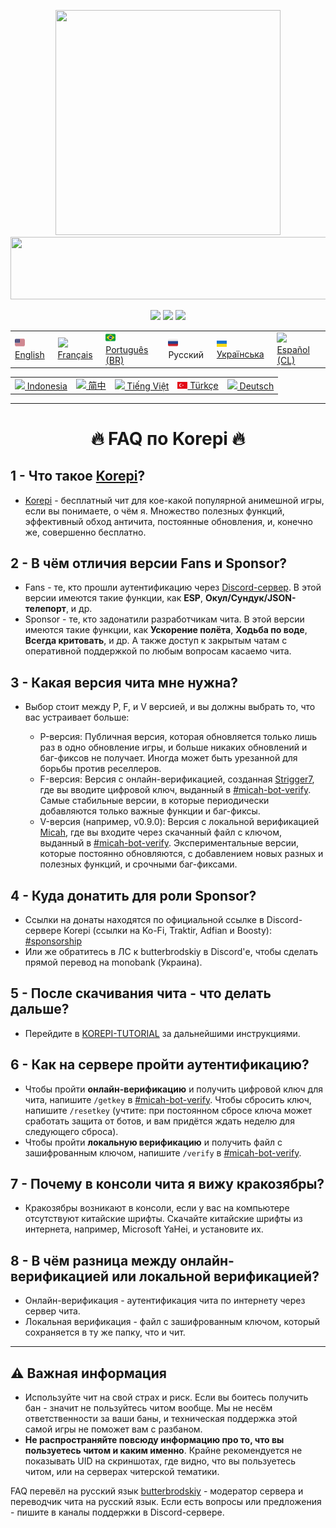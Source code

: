 <p align="center">
  <a href="#"><img width="360" height="360" src="https://media.discordapp.net/attachments/1033549666769449002/1107009612210765955/matches.png"></a>
  <a href="#"><img width="650" height="100" src="https://share.creavite.co/v84do1gspYp1Esqj.gif"></a>
</p>

<p align="center">
	<a href="https://github.com/Korepi/keyauth-cpp-library/releases"><img src="https://img.shields.io/github/downloads/Korepi/keyauth-cpp-library/total.svg?style=for-the-badge&color=darkcyan"></a>
	<a href="https://github.com/Korepi/Korepi/graphs/contributors"><img src="https://img.shields.io/github/contributors/Korepi/Korepi?style=for-the-badge&color=darkcyan"></a>
	<a href="https://discord.gg/cottonbuds"><img src="https://img.shields.io/discord/440536354544156683?label=Discord&logo=discord&style=for-the-badge&color=darkviolet"></a>
</p>

<div align="center">
<table>
  <tr>
    <td valign="center"><a href="README.md"><img src="https://github.com/twitter/twemoji/blob/master/assets/svg/1f1fa-1f1f8.svg" width="16"/> English</td>
    <td valign="center"><a href="README_fr-fr.md"><img src="https://em-content.zobj.net/thumbs/160/twitter/154/flag-for-france_1f1eb-1f1f7.png" width="16"/> Français</td>
    <td valign="center"><a href="README_pt-br.md"><img src="https://github.com/twitter/twemoji/blob/master/assets/svg/1f1e7-1f1f7.svg" width="16"/> Português (BR)</td>
    <td valign="center"><img src="https://github.com/twitter/twemoji/blob/master/assets/svg/1f1f7-1f1fa.svg" width="16"/> Русский</a></td>
    <td valign="center"><a href="README_ua-ua.md"><img src="https://github.com/Andrew1397/Ukraine/blob/main/Flag_of_Ukraine.png" width="16"/> Українська</a></td>
    <td valign="center"><a href="README_es-cl.md"><img src="https://twemoji.maxcdn.com/v/13.0.0/svg/1f1e8-1f1f1.svg" width="16"/> Español (CL)</td>
      
  </tr>
</table>
</div>
<div align="center">
<table>
  <tr>
    <td valign="center"><a href="README_id-id.md"><img src="https://em-content.zobj.net/thumbs/120/twitter/351/flag-indonesia_1f1ee-1f1e9.png" width="16"/> Indonesia</td>
    <td valign="center"><a href="README_zh-cn.md"><img src="https://em-content.zobj.net/thumbs/120/twitter/351/flag-china_1f1e8-1f1f3.png" width="16"/> 简中</a></td> 
    <td valign="center"><a href="README_vi-vn.md"><img src="https://em-content.zobj.net/thumbs/120/twitter/351/flag-vietnam_1f1fb-1f1f3.png" width="16"/> Tiếng Việt </a></td>
   <td valign="center"><a href="README_tr-tr.md"><img src="https://raw.githubusercontent.com/hampusborgos/country-flags/ba2cf4101bf029d2ada26da2f95121de74581a4d/svg/tr.svg" width="16"/> Türkçe </a></td>
   <td valign="center"><a href="README_de-de.md"><img src="https://cdn.jsdelivr.net/gh/twitter/twemoji/assets/svg/1f1e9-1f1ea.svg" width="16"/> Deutsch</td>
  </tr>
</table>
</div>
	    
---
<div align="center">
  
# 🔥 FAQ по Korepi 🔥

</div>

## 1 - Что такое [Korepi](https://github.com/Korepi/Korepi)?

- [Korepi](https://github.com/Korepi/Korepi) - бесплатный чит для кое-какой популярной анимешной игры, если вы понимаете, о чём я. Множество полезных функций, эффективный обход античита, постоянные обновления, и, конечно же, совершенно бесплатно.

## 2 - В чём отличия версии Fans и Sponsor?

- Fans - те, кто прошли аутентификацию через [Discord-сервер](https://discord.gg/cottonbuds). В этой версии имеются такие функции, как <b>ESP</b>, <b>Окул/Сундук/JSON-телепорт</b>, и др.
- Sponsor - те, кто задонатили разработчикам чита. В этой версии имеются такие функции, как <b>Ускорение полёта</b>, <b>Ходьба по воде</b>, <b>Всегда критовать</b>, и др. А также доступ к закрытым чатам с оперативной поддержкой по любым вопросам касаемо чита.

## 3 - Какая версия чита мне нужна?

- Выбор стоит между P, F, и V версией, и вы должны выбрать то, что вас устраивает больше:

   + P-версия: Публичная версия, которая обновляется только лишь раз в одно обновление игры, и больше никаких обновлений и баг-фиксов не получает. Иногда может быть урезанной для борьбы против реселлеров.
   + F-версия: Версия с онлайн-верификацией, созданная [Strigger7](https://github.com/Strigger7), где вы вводите цифровой ключ, выданный в [#micah-bot-verify](https://discord.com/channels/1069057220802781265/1109781322005741658). Самые стабильные версии, в которые периодически добавляются только важные функции и баг-фиксы.
   + V-версия (например, v0.9.0): Версия с локальной верификацией [Micah](https://github.com/Micah123321), где вы входите через скачанный файл с ключом, выданный в [#micah-bot-verify](https://discord.com/channels/1069057220802781265/1109781322005741658). Экспериментальные версии, которые постоянно обновляются, с добавлением новых разных и полезных функций, и срочными баг-фиксами.

## 4 - Куда донатить для роли Sponsor?

- Ссылки на донаты ⁠находятся по официальной ссылке в Discord-сервере Korepi (ссылки на Ko-Fi, Traktir, Adfian и Boosty): [#sponsorship](https://discord.com/channels/1069057220802781265/1097565269985071205)
- Или же обратитесь в ЛС к butterbrodskiy в Discord'е, чтобы сделать прямой перевод на monobank (Украина).

## 5 - После скачивания чита - что делать дальше?

- Перейдите в [KOREPI-TUTORIAL](https://github.com/Korepi/Korepi-Tutorial) за дальнейшими инструкциями.

## 6 - Как на сервере пройти аутентификацию?

- Чтобы пройти <b>онлайн-верификацию</b> и получить цифровой ключ для чита, напишите `/getkey` в ⁠[#micah-bot-verify](https://discord.com/channels/1069057220802781265/1109781322005741658). Чтобы сбросить ключ, напишите `/resetkey` (учтите: при постоянном сбросе ключа может сработать защита от ботов, и вам придётся ждать неделю для следующего сброса).
- Чтобы пройти <b>локальную верификацию</b> и получить файл с зашифрованным ключом, напишите `/verify` в ⁠[#micah-bot-verify](https://discord.com/channels/1069057220802781265/1109781322005741658).

## 7 - Почему в консоли чита я вижу кракозябры?

- Кракозябры возникают в консоли, если у вас на компьютере отсутствуют китайские шрифты. Скачайте китайские шрифты из интернета, например, Microsoft YaHei, и установите их.

## 8 - В чём разница между онлайн-верификацией или локальной верификацией?

- Онлайн-верификация - аутентификация чита по интернету через сервер чита.
- Локальная верификация - файл с зашифрованным ключом, который сохраняется в ту же папку, что и чит. 

---

## ⚠ Важная информация

- Используйте чит на свой страх и риск. Если вы боитесь получить бан - значит не пользуйтесь читом вообще. Мы не несём ответственности за ваши баны, и техническая поддержка этой самой игры не поможет вам с разбаном.
- **Не распространяйте повсюду информацию про то, что вы пользуетесь читом и каким именно**. Крайне рекомендуется не показывать UID на скриншотах, где видно, что вы пользуетесь читом, или на серверах читерской тематики.

FAQ перевёл на русский язык [butterbrodskiy](https://github.com/butterbrodskiy) - модератор сервера и переводчик чита на русский язык. Если есть вопросы или предложения - пишите в каналы поддержки в Discord-сервере.
